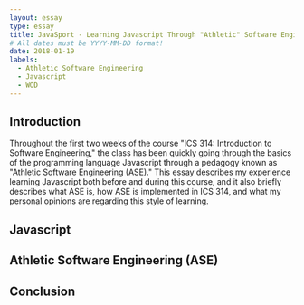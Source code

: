 ```yaml
---
layout: essay
type: essay
title: JavaSport - Learning Javascript Through "Athletic" Software Engineering
# All dates must be YYYY-MM-DD format!
date: 2018-01-19
labels:
  - Athletic Software Engineering
  - Javascript
  - WOD
---
```


## Introduction

Throughout the first two weeks of the course "ICS 314: Introduction to Software Engineering," the class has been quickly going through the basics of the programming language Javascript through a pedagogy known as "Athletic Software Engineering (ASE)." This essay describes my experience learning Javascript both before and during this course, and it also briefly describes what ASE is, how ASE is implemented in ICS 314, and what my personal opinions are regarding this style of learning. 

## Javascript



## Athletic Software Engineering (ASE)



## Conclusion

